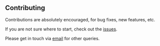 ## Contributing

Contributions are absolutely encouraged, for bug fixes, new features, etc.

If you are not sure where to start, check out the [issues](https://github.com/larsrollik/serial_weighing_scale/issues).

Please get in touch via [email](mailto:L.B.Rollik@protonmail.com) for other queries.
